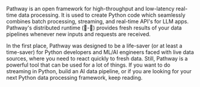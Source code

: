 Pathway is an open framework for high-throughput and low-latency real-time data processing. It is used to create Python code which seamlessly combines batch processing, streaming, and real-time API's for LLM apps. Pathway's distributed runtime (🦀-🐍) provides fresh results of your data pipelines whenever new inputs and requests are received.


In the first place, Pathway was designed to be a life-saver (or at least a time-saver) for Python developers and ML/AI engineers faced with live data sources, where you need to react quickly to fresh data. Still, Pathway is a powerful tool that can be used for a lot of things. If you want to do streaming in Python, build an AI data pipeline, or if you are looking for your next Python data processing framework, keep reading.

